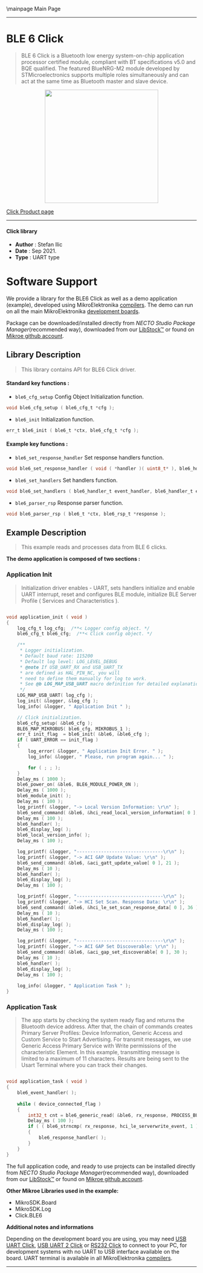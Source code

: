 \mainpage Main Page

---
# BLE 6 Click

> BLE 6 Click is a Bluetooth low energy system-on-chip application processor certified module, compliant with BT specifications v5.0 and BQE qualified. The featured BlueNRG-M2 module developed by STMicroelectronics supports multiple roles simultaneously and can act at the same time as Bluetooth master and slave device.

<p align="center">
  <img src="https://download.mikroe.com/images/click_for_ide/ble6_click.png" height=300px>
</p>

[Click Product page](https://www.mikroe.com/ble-6-click)

---


#### Click library

- **Author**        : Stefan Ilic
- **Date**          : Sep 2021.
- **Type**          : UART type


# Software Support

We provide a library for the BLE6 Click
as well as a demo application (example), developed using MikroElektronika
[compilers](https://www.mikroe.com/necto-studio).
The demo can run on all the main MikroElektronika [development boards](https://www.mikroe.com/development-boards).

Package can be downloaded/installed directly from *NECTO Studio Package Manager*(recommended way), downloaded from our [LibStock&trade;](https://libstock.mikroe.com) or found on [Mikroe github account](https://github.com/MikroElektronika/mikrosdk_click_v2/tree/master/clicks).

## Library Description

> This library contains API for BLE6 Click driver.

#### Standard key functions :

- `ble6_cfg_setup` Config Object Initialization function.
```c
void ble6_cfg_setup ( ble6_cfg_t *cfg );
```

- `ble6_init` Initialization function.
```c
err_t ble6_init ( ble6_t *ctx, ble6_cfg_t *cfg );
```

#### Example key functions :

- `ble6_set_response_handler` Set response handlers function.
```c
void ble6_set_response_handler ( void ( *handler )( uint8_t* ), ble6_hdl_t driver_hdl );
```

- `ble6_set_handlers` Set handlers function.
```c
void ble6_set_handlers ( ble6_handler_t event_handler, ble6_handler_t eve_hdlr );
```

- `ble6_parser_rsp` Response parser function.
```c
void ble6_parser_rsp ( ble6_t *ctx, ble6_rsp_t *response );
```

## Example Description

> This example reads and processes data from BLE 6 clicks.

**The demo application is composed of two sections :**

### Application Init

> Initialization driver enables - UART, sets handlers initialize and enable UART interrupt, reset and configures BLE module, initialize BLE Server Profile ( Services and Characteristics ).

```c

void application_init ( void ) 
{
    log_cfg_t log_cfg;  /**< Logger config object. */
    ble6_cfg_t ble6_cfg;  /**< Click config object. */

    /** 
     * Logger initialization.
     * Default baud rate: 115200
     * Default log level: LOG_LEVEL_DEBUG
     * @note If USB_UART_RX and USB_UART_TX 
     * are defined as HAL_PIN_NC, you will 
     * need to define them manually for log to work. 
     * See @b LOG_MAP_USB_UART macro definition for detailed explanation.
     */
    LOG_MAP_USB_UART( log_cfg );
    log_init( &logger, &log_cfg );
    log_info( &logger, " Application Init " );

    // Click initialization.
    ble6_cfg_setup( &ble6_cfg );
    BLE6_MAP_MIKROBUS( ble6_cfg, MIKROBUS_1 );
    err_t init_flag  = ble6_init( &ble6, &ble6_cfg );
    if ( UART_ERROR == init_flag ) 
    {
        log_error( &logger, " Application Init Error. " );
        log_info( &logger, " Please, run program again... " );

        for ( ; ; );
    }
    Delay_ms ( 1000 );
    ble6_power_on( &ble6, BLE6_MODULE_POWER_ON );
    Delay_ms ( 1000 );
    ble6_module_init( );
    Delay_ms ( 100 );
    log_printf( &logger, "-> Local Version Information: \r\n" );
    ble6_send_command( &ble6, &hci_read_local_version_information[ 0 ], 4 );
    Delay_ms ( 100 );
    ble6_handler( );
    ble6_display_log( );
    ble6_local_version_info( );
    Delay_ms ( 100 );

    log_printf( &logger, "--------------------------------\r\n" );
    log_printf( &logger, "-> ACI GAP Update Value: \r\n" );
    ble6_send_command( &ble6, &aci_gatt_update_value[ 0 ], 21 );
    Delay_ms ( 10 );
    ble6_handler( );
    ble6_display_log( );
    Delay_ms ( 100 );

    log_printf( &logger, "--------------------------------\r\n" );
    log_printf( &logger, "-> HCI Set Scan. Response Data: \r\n" );
    ble6_send_command( &ble6, &hci_le_set_scan_response_data[ 0 ], 36 );
    Delay_ms ( 10 );
    ble6_handler( );
    ble6_display_log( );
    Delay_ms ( 100 );

    log_printf( &logger, "--------------------------------\r\n" );
    log_printf( &logger, "-> ACI GAP Set Discoverable: \r\n" );
    ble6_send_command( &ble6, &aci_gap_set_discoverable[ 0 ], 30 );
    Delay_ms ( 10 );
    ble6_handler( );
    ble6_display_log( );
    Delay_ms ( 100 );
    
    log_info( &logger, " Application Task " );
}

```

### Application Task

> The app starts by checking the system ready flag and returns the Bluetooth device address. After that, 
> the chain of commands creates Primary Server Profiles:
> Device Information, Generic Access and Custom Service to Start Advertising.
> For transmit messages, we use Generic Access Primary Service with Write permissions of the characteristic Element.
> In this example, transmitting message is limited to a maximum of 11 characters.
> Results are being sent to the Usart Terminal where you can track their changes.

```c

void application_task ( void ) 
{
    ble6_event_handler( );
    
    while ( device_connected_flag ) 
    {
        int32_t cnt = ble6_generic_read( &ble6, rx_response, PROCESS_BUFFER_SIZE );
        Delay_ms ( 100 );
        if ( ( ble6_strncmp( rx_response, hci_le_serverwrite_event, 1 ) == 0 ) && ( cnt > 13 ) ) 
        {
            ble6_response_handler( );
        }
    }
}

```

The full application code, and ready to use projects can be installed directly from *NECTO Studio Package Manager*(recommended way), downloaded from our [LibStock&trade;](https://libstock.mikroe.com) or found on [Mikroe github account](https://github.com/MikroElektronika/mikrosdk_click_v2/tree/master/clicks).

**Other Mikroe Libraries used in the example:**

- MikroSDK.Board
- MikroSDK.Log
- Click.BLE6

**Additional notes and informations**

Depending on the development board you are using, you may need
[USB UART Click](https://www.mikroe.com/usb-uart-click),
[USB UART 2 Click](https://www.mikroe.com/usb-uart-2-click) or
[RS232 Click](https://www.mikroe.com/rs232-click) to connect to your PC, for
development systems with no UART to USB interface available on the board. UART
terminal is available in all MikroElektronika
[compilers](https://shop.mikroe.com/compilers).

---
